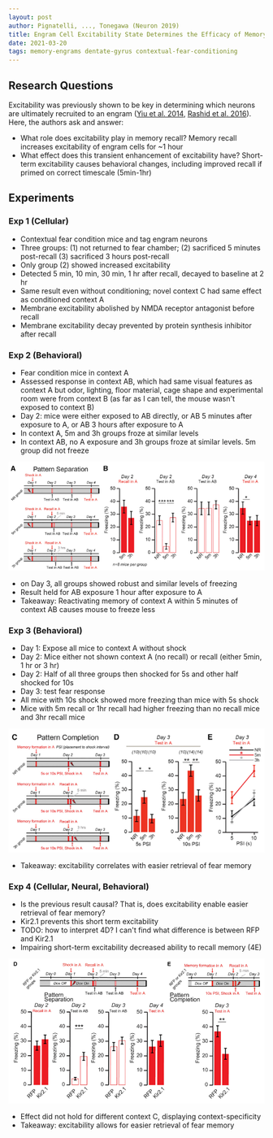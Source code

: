 ```yaml
---
layout: post
author: Pignatelli, ..., Tonegawa (Neuron 2019)
title: Engram Cell Excitability State Determines the Efficacy of Memory Retrieval
date: 2021-03-20
tags: memory-engrams dentate-gyrus contextual-fear-conditioning
---
```


## Research Questions

Excitability was previously shown to be key in determining which neurons
are ultimately recruited to an engram ([Yiu et al. 2014](../_kernel_papers_drafts/yiu_neuron_2014_neurons_recruited_memory_trace.md),
[Rashid et al. 2016](../_kernel_papers_drafts/rashid_science_2016_competition_memory_engrams.md)). Here, the 
authors ask and answer:

- What role does excitability play in memory recall? Memory recall
increases excitability of engram cells for ~1 hour
- What effect does this transient enhancement of excitability have? Short-term excitability
  causes behavioral changes, including improved recall if primed on correct timescale (5min-1hr)

## Experiments

### Exp 1 (Cellular)

- Contextual fear condition mice and tag engram neurons
- Three groups: (1) not returned to fear chamber; (2) sacrificed 5 minutes post-recall
  (3) sacrificed 3 hours post-recall
- Only group (2) showed increased excitability  
- Detected 5 min, 10 min, 30 min, 1 hr after recall, decayed to baseline at 2 hr
- Same result even without conditioning; novel context C had same effect as conditioned context A
- Membrane excitability abolished by NMDA receptor antagonist before recall
- Membrane excitability decay prevented by protein synthesis inhibitor after recall

### Exp 2 (Behavioral)

- Fear condition mice in context A
- Assessed response in context AB, which had same visual features as context A but odor, lighting,
floor material, cage shape and experimental room were from context B (as far as I can tell, the mouse
  wasn't exposed to context B)
- Day 2: mice were either exposed to AB directly, or AB 5 minutes after exposure to A, or AB 3 hours
after exposure to A
- In context A, 5m and 3h groups froze at similar levels
- In context AB, no A exposure and 3h groups froze at similar levels. 5m group did not freeze

![3AB](pignatelli_neuron_2019_engram_excitability/3AB.png)

- on Day 3, all groups showed robust and similar levels of freezing
- Result held for AB exposure 1 hour after exposure to A
- Takeaway: Reactivating memory of context A within 5 minutes of context AB causes mouse
  to freeze less
  
### Exp 3 (Behavioral)

- Day 1: Expose all mice to context A without shock
- Day 2: Mice either not shown context A (no recall) or recall (either 5min, 1 hr or 3 hr)
- Day 2: Half of all three groups then shocked for 5s and other half shocked for 10s
- Day 3: test fear response
- All mice with 10s shock showed more freezing than mice with 5s shock
- Mice with 5m recall or 1hr recall had higher freezing than no recall mice and 3hr recall mice

![3CDE](pignatelli_neuron_2019_engram_excitability/3CDE.png)

- Takeaway: excitability correlates with easier retrieval of fear memory

### Exp 4 (Cellular, Neural, Behavioral)

- Is the previous result causal? That is, does excitability enable easier retrieval of fear memory?
- Kir2.1 prevents this short term excitability
- TODO: how to interpret 4D? I can't find what difference is between RFP and Kir2.1
- Impairing short-term excitability decreased ability to recall memory (4E)

![4DE](pignatelli_neuron_2019_engram_excitability/4DE.png)

- Effect did not hold for different context C, displaying context-specificity
- Takeaway: excitability allows for easier retrieval of fear memory